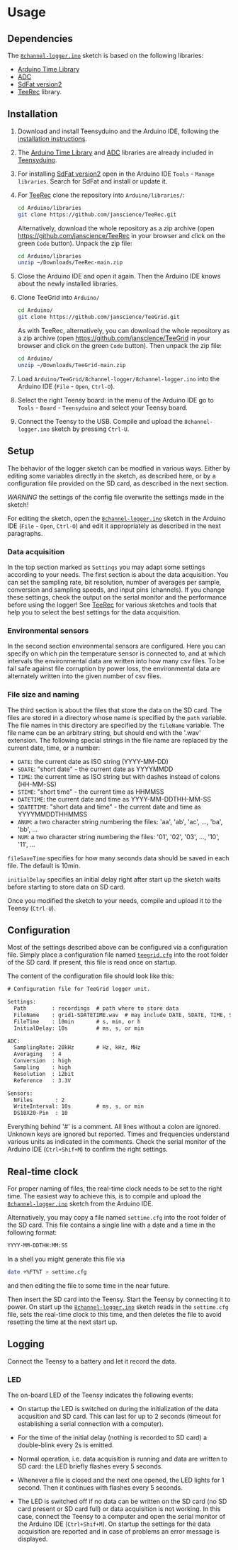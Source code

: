 # Usage

## Dependencies

The [`8channel-logger.ino`](8channel-logger.ino) sketch is based on
the following libraries:

- [Arduino Time Library](https://github.com/PaulStoffregen/Time)
- [ADC](https://github.com/pedvide/ADC)
- [SdFat version2](https://github.com/greiman/SdFat)
- [TeeRec](https://github.com/janscience/TeeRec) library.


## Installation

1. Download and install Teensyduino and the Arduino IDE, following the
   [installation instructions](https://www.pjrc.com/teensy/td_download.html).

2. The [Arduino Time Library](https://github.com/PaulStoffregen/Time)
   and [ADC](https://github.com/pedvide/ADC) libraries are already
   included in
   [Teensyduino](https://www.pjrc.com/teensy/teensyduino.html).

3. For installing [SdFat version2](https://github.com/greiman/SdFat)
   open in the Arduino IDE `Tools` - `Manage libraries`. Search for
   SdFat and install or update it.

4. For [TeeRec](https://github.com/janscience/TeeRec) clone the
   repository into `Arduino/libraries/`:
   ```sh
   cd Arduino/libraries
   git clone https://github.com/janscience/TeeRec.git
   ```

    Alternatively, download the whole repository as a zip archive (open
    https://github.com/janscience/TeeRec in your browser and click on the
    green `Code` button). Unpack the zip file:
    ```sh
    cd Arduino/libraries
    unzip ~/Downloads/TeeRec-main.zip
    ```

5. Close the Arduino IDE and open it again. Then the Arduino IDE knows
   about the newly installed libraries.

6. Clone TeeGrid into `Arduino/`
   ```sh
   cd Arduino/
   git clone https://github.com/janscience/TeeGrid.git
   ```

   As with TeeRec, alternatively, you can download the whole
   repository as a zip archive (open
   https://github.com/janscience/TeeGrid in your browser and click on
   the green `Code` button). Then unpack the zip file:
   ```sh
   cd Arduino/
   unzip ~/Downloads/TeeGrid-main.zip
   ```

7. Load `Arduino/TeeGrid/8channel-logger/8channel-logger.ino` into the
   Arduino IDE (`File` - `Open`, `Ctrl-O`).

8. Select the right Teensy board: in the menu of the Arduino IDE go to
   `Tools` - `Board` - `Teensyduino` and select your Teensy board.

9. Connect the Teensy to the USB. Compile and upload the
   `8channel-logger.ino` sketch by pressing `Ctrl-U`.


## Setup

The behavior of the logger sketch can be modfied in various
ways. Either by editing some variables directly in the sketch, as
described here, or by a configuration file provided on the SD card, as
described in the next section.

*WARNING* the settings of the config file overwrite the settings made
 in the sketch!

For editing the sketch, open the
[`8channel-logger.ino`](8channel-logger.ino) sketch in the Arduino IDE
(`File` - `Open`, `Ctrl-O`) and edit it appropriately as described in
the next paragraphs.

### Data acquisition

In the top section marked as `Settings` you may adapt some settings
according to your needs. The first section is about the data
acquisition. You can set the sampling rate, bit resolution, number of
averages per sample, conversion and sampling speeds, and input pins
(channels). If you change these settings, check the output on the
serial monitor and the performance before using the logger! See
[TeeRec](https://github.com/janscience/TeeRec#testing-data-acquisition)
for various sketches and tools that help you to select the best
settings for the data acquisition.

### Environmental sensors

In the second section environmental sensors are configured. Here you
can specify on which pin the temperature sensor is connected to, and
at which intervals the environmental data are written into how many
csv files. To be fail safe against file corruption by power loss, the
environmental data are alternately written into the given number of
csv files.

### File size and naming

The third section is about the files that store the data on the SD
card.  The files are stored in a directory whose name is specified by
the `path` variable. The file names in this directory are specified by
the `fileName` variable. The file name can be an arbitrary string, but
should end with the '.wav' extension. The following special strings in
the file name are replaced by the current date, time, or a number:

- `DATE`: the current date as ISO string (YYYY-MM-DD)
- `SDATE`: "short date" - the current date as YYYYMMDD
- `TIME`: the current time as ISO string but with dashes instead of colons (HH-MM-SS)
- `STIME`: "short time" - the current time as HHMMSS
- `DATETIME`: the current date and time as YYYY-MM-DDTHH-MM-SS
- `SDATETIME`: "short data and time" - the current date and time as YYYYMMDDTHHMMSS
- `ANUM`: a two character string numbering the files: 'aa', 'ab', 'ac', ..., 'ba', 'bb', ...
- `NUM`: a two character string numbering the files: '01', '02', '03', ..., '10', '11', ...

`fileSaveTime` specifies for how many seconds data should be saved in
each file. The default is 10min.

`initialDelay` specifies an initial delay right after start up the
sketch waits before starting to store data on SD card.

Once you modified the sketch to your needs, compile and upload it to
the Teensy (`Ctrl-U`).


## Configuration

Most of the settings described above can be configured via a
configuration file. Simply place a configuration file named
[`teegrid.cfg`](teegrid.cfg) into the root folder of the SD card. If
present, this file is read once on startup.

The content of the configuration file should look like this:

```txt
# Configuration file for TeeGrid logger unit.

Settings:
  Path        : recordings  # path where to store data
  FileName    : grid1-SDATETIME.wav  # may include DATE, SDATE, TIME, STIME, DATETIME, SDATETIME, ANUM, NUM
  FileTime    : 10min       # s, min, or h
  InitialDelay: 10s         # ms, s, or min

ADC:
  SamplingRate: 20kHz       # Hz, kHz, MHz
  Averaging   : 4
  Conversion  : high
  Sampling    : high
  Resolution  : 12bit
  Reference   : 3.3V

Sensors:
  NFiles       : 2
  WriteInterval: 10s        # ms, s, or min
  DS18X20-Pin  : 10
``` 

Everything behind '#' is a comment. All lines without a colon are
ignored.  Unknown keys are ignored but reported. Times and frequencies
understand various units as indicated in the comments. Check the
serial monitor of the Arduino IDE (`Ctrl+Shif+M`) to confirm the right
settings.


## Real-time clock

For proper naming of files, the real-time clock needs to be set to the
right time. The easiest way to achieve this, is to compile and upload
the [`8channel-logger.ino`](8channel-logger.ino) sketch from the
Arduino IDE.

Alternatively, you may copy a file named `settime.cfg` into the root
folder of the SD card. This file contains a single line with a date
and a time in the following format:
``` txt
YYYY-MM-DDTHH:MM:SS
```

In a shell you might generate this file via
``` sh
date +%FT%T > settime.cfg
```
and then editing the file to some time in the near future.

Then insert the SD card into the Teensy. Start the Teensy by
connecting it to power. On start up the
[`8channel-logger.ino`](8channel-logger.ino) sketch reads in the
`settime.cfg` file, sets the real-time clock to this time, and then
deletes the file to avoid resetting the time at the next start up.


## Logging

Connect the Teensy to a battery and let it record the data.


### LED

The on-board LED of the Teensy indicates the following events:

- On startup the LED is switched on during the initialization of the
  data acqusition and SD card. This can last for up to 2 seconds
  (timeout for establishing a serial connection with a computer).

- For the time of the initial delay (nothing is recorded to SD card)
  a double-blink every 2s is emitted.

- Normal operation, i.e. data acquisition is running and data are
  written to SD card: the LED briefly flashes every 5 seconds.

- Whenever a file is closed and the next one opened, the LED lights for
  1 second. Then it continues with flashes every 5 seconds.

- The LED is switched off if no data can be written on the SD card (no
  SD card present or SD card full) or data acquisition is not working.
  In this case, connect the Teensy to a computer and open the serial
  monitor of the Arduino IDE (`Ctrl+Shif+M`). On startup the settings
  for the data acquisition are reported and in case of problems an
  error message is displayed.

